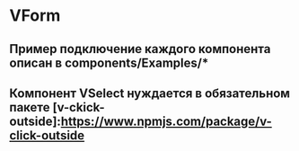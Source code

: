 # VForm

## Пример подключение каждого компонента описан в **components/Examples/***

## Компонент VSelect нуждается в обязательном пакете [v-ckick-outside]:https://www.npmjs.com/package/v-click-outside
